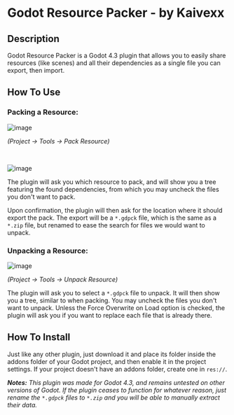 # Godot Resource Packer - by Kaivexx

## Description
Godot Resource Packer is a Godot 4.3 plugin that allows you to easily share resources (like scenes) and all their dependencies as a single file you can export, then import.

## How To Use
### Packing a Resource:
![image](https://github.com/user-attachments/assets/4fbee40c-1119-4e43-bca9-eb9d047e3f3c)

*(Project -> Tools -> Pack Resource)*

<br>

![image](https://github.com/user-attachments/assets/e93c39be-e41b-415b-9a55-3447f79267f7)

The plugin will ask you which resource to pack, and will show you a tree featuring the found dependencies, from which you may uncheck the files you don't want to pack.

Upon confirmation, the plugin will then ask for the location where it should export the pack.
The export will be a `*.gdpck` file, which is the same as a `*.zip` file, but renamed to ease the search for files we would want to unpack.

### Unpacking a Resource:
![image](https://github.com/user-attachments/assets/459c6ab3-e537-4542-a5d4-3e0c85bc5d24)

*(Project -> Tools -> Unpack Resource)*

The plugin will ask you to select a `*.gdpck` file to unpack.
It will then show you a tree, similar to when packing. You may uncheck the files you don't want to unpack.
Unless the Force Overwrite on Load option is checked, the plugin will ask you if you want to replace each file that is already there.

## How To Install
Just like any other plugin, just download it and place its folder inside the addons folder of your Godot project, and then enable it in the project settings.
If your project doesn't have an addons folder, create one in `res://`.

***Notes:** This plugin was made for Godot 4.3, and remains untested on other versions of Godot. If the plugin ceases to function for whatever reason, just rename the `*.gdpck` files to `*.zip` and you will be able to manually extract their data.*
